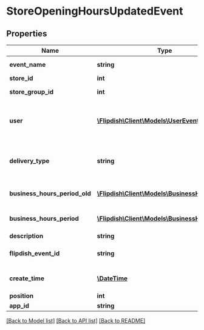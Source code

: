 # StoreOpeningHoursUpdatedEvent

## Properties
Name | Type | Description | Notes
------------ | ------------- | ------------- | -------------
**event_name** | **string** | The event name | [optional] 
**store_id** | **int** | Store Id | [optional] 
**store_group_id** | **int** | Store group Id | [optional] 
**user** | [**\Flipdish\Client\Models\UserEventInfo**](UserEventInfo.md) | User which updated opening hours for this store | [optional] 
**delivery_type** | **string** | Type of opening hours Delivery / Pickup | [optional] 
**business_hours_period_old** | [**\Flipdish\Client\Models\BusinessHoursPeriod**](BusinessHoursPeriod.md) | The period that was updated | [optional] 
**business_hours_period** | [**\Flipdish\Client\Models\BusinessHoursPeriod**](BusinessHoursPeriod.md) | The new values of the period | [optional] 
**description** | **string** | Description | [optional] 
**flipdish_event_id** | **string** | The identitfier of the event | [optional] 
**create_time** | [**\DateTime**](\DateTime.md) | The time of creation of the event | [optional] 
**position** | **int** | Position | [optional] 
**app_id** | **string** | App id | [optional] 

[[Back to Model list]](../README.md#documentation-for-models) [[Back to API list]](../README.md#documentation-for-api-endpoints) [[Back to README]](../README.md)



